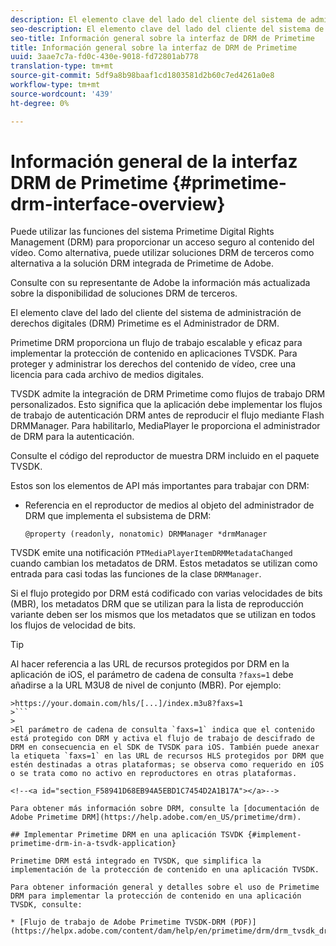 ```yaml
---
description: El elemento clave del lado del cliente del sistema de administración de derechos digitales (DRM) Primetime es el Administrador de DRM.
seo-description: El elemento clave del lado del cliente del sistema de administración de derechos digitales (DRM) Primetime es el Administrador de DRM.
seo-title: Información general sobre la interfaz de DRM de Primetime
title: Información general sobre la interfaz de DRM de Primetime
uuid: 3aae7c7a-fd0c-430e-9018-fd72801ab778
translation-type: tm+mt
source-git-commit: 5df9a8b98baaf1cd1803581d2b60c7ed4261a0e8
workflow-type: tm+mt
source-wordcount: '439'
ht-degree: 0%

---
```



# Información general de la interfaz DRM de Primetime {#primetime-drm-interface-overview}

Puede utilizar las funciones del sistema Primetime Digital Rights Management (DRM) para proporcionar un acceso seguro al contenido del vídeo. Como alternativa, puede utilizar soluciones DRM de terceros como alternativa a la solución DRM integrada de Primetime de Adobe.

Consulte con su representante de Adobe la información más actualizada sobre la disponibilidad de soluciones DRM de terceros.

El elemento clave del lado del cliente del sistema de administración de derechos digitales (DRM) Primetime es el Administrador de DRM.

<!--<a id="section_4DD54E085AB345FE9BE00865E56B28DB"></a>-->

Primetime DRM proporciona un flujo de trabajo escalable y eficaz para implementar la protección de contenido en aplicaciones TVSDK. Para proteger y administrar los derechos del contenido de vídeo, cree una licencia para cada archivo de medios digitales.

TVSDK admite la integración de DRM Primetime como flujos de trabajo DRM personalizados. Esto significa que la aplicación debe implementar los flujos de trabajo de autenticación DRM antes de reproducir el flujo mediante Flash DRMManager. Para habilitarlo, MediaPlayer le proporciona el administrador de DRM para la autenticación.

Consulte el código del reproductor de muestra DRM incluido en el paquete TVSDK.

Estos son los elementos de API más importantes para trabajar con DRM:

* Referencia en el reproductor de medios al objeto del administrador de DRM que implementa el subsistema de DRM:

   ```
   @property (readonly, nonatomic) DRMManager *drmManager
   ```

<!--<a id="section_F986DB1EDD6F44CD8E57419CCA0921E8"></a>-->

TVSDK emite una notificación `PTMediaPlayerItemDRMMetadataChanged` cuando cambian los metadatos de DRM. Estos metadatos se utilizan como entrada para casi todas las funciones de la clase `DRMManager`.

<!--<a id="section_223DCF63BAB6438792A85352A79044CC"></a>-->

Si el flujo protegido por DRM está codificado con varias velocidades de bits (MBR), los metadatos DRM que se utilizan para la lista de reproducción variante deben ser los mismos que los metadatos que se utilizan en todos los flujos de velocidad de bits.

>[!TIP]
>
>Al hacer referencia a las URL de recursos protegidos por DRM en la aplicación de iOS, el parámetro de cadena de consulta `?faxs=1` debe añadirse a la URL M3U8 de nivel de conjunto (MBR). Por ejemplo:
>
>
```
>https://your.domain.com/hls/[...]/index.m3u8?faxs=1
>```
>
>El parámetro de cadena de consulta `faxs=1` indica que el contenido está protegido con DRM y activa el flujo de trabajo de descifrado de DRM en consecuencia en el SDK de TVSDK para iOS. También puede anexar la etiqueta `faxs=1` en las URL de recursos HLS protegidos por DRM que estén destinadas a otras plataformas; se observa como requerido en iOS o se trata como no activo en reproductores en otras plataformas.

<!--<a id="section_F58941D68EB94A5EBD1C7454D2A1B17A"></a>-->

Para obtener más información sobre DRM, consulte la [documentación de Adobe Primetime DRM](https://help.adobe.com/en_US/primetime/drm).

## Implementar Primetime DRM en una aplicación TSVDK {#implement-primetime-drm-in-a-tsvdk-application}

Primetime DRM está integrado en TVSDK, que simplifica la implementación de la protección de contenido en una aplicación TVSDK.

Para obtener información general y detalles sobre el uso de Primetime DRM para implementar la protección de contenido en una aplicación TVSDK, consulte:

* [Flujo de trabajo de Adobe Primetime TVSDK-DRM (PDF)](https://helpx.adobe.com/content/dam/help/en/primetime/drm/drm_tvsdk_drm_workflow.pdf)